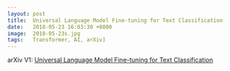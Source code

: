 ```yaml
---
layout: post
title:  Universal Language Model Fine-tuning for Text Classification
date:   2018-05-23 16:03:30 +0800
image:  2018-05-23s.jpg
tags:   Transformer, AI, arXiv]
---
```

arXiv V1: [Universal Language Model Fine-tuning for Text Classification ](https://arxiv.org/pdf/1801.06146.pdf)